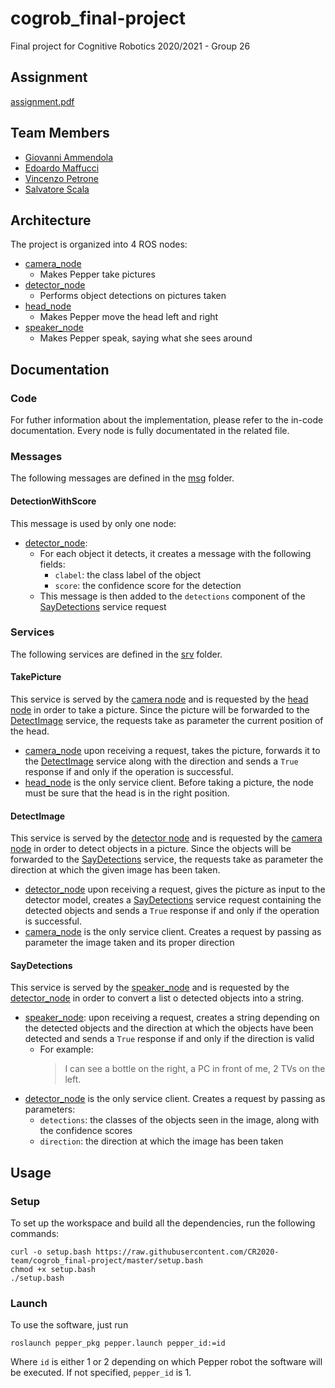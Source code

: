 # cogrob_final-project

Final project for Cognitive Robotics 2020/2021 - Group 26

## Assignment

[assignment.pdf](doc/assignment.pdf)

## Team Members

* [Giovanni Ammendola](https://github.com/giorge1)
* [Edoardo Maffucci](https://github.com/emaff)
* [Vincenzo Petrone](https://github.com/v8p1197)
* [Salvatore Scala](https://github.com/knowsx2)

## Architecture

The project is organized into 4 ROS nodes:

* [camera_node](pepper_pkg/src/camera_node/camera_node)
  * Makes Pepper take pictures
* [detector_node](pepper_pkg/src/detector_node/detector_node)
  * Performs object detections on pictures taken 
* [head_node](pepper_pkg/src/head_node/head_node)
  * Makes Pepper move the head left and right
* [speaker_node](pepper_pkg/src/speaker_node/speaker_node)
  * Makes Pepper speak, saying what she sees around 

## Documentation

### Code

For futher information about the implementation, please refer to the in-code documentation. Every node is fully
documentated in the related file.

### Messages

The following messages are defined in the [msg](pepper_msgs/msg) folder.

#### DetectionWithScore

This message is used by only one node:

* [detector_node](pepper_pkg/src/detector_node/detector_node):
  * For each object it detects, it creates a message with the following fields:
    * `clabel`: the class label of the object
    * `score`: the confidence score for the detection
  * This message is then added to the `detections` component of the [SayDetections](README.md#SayDetections)
    service request
    
### Services

The following services are defined in the [srv](pepper_msgs/srv) folder.

#### TakePicture

This service is served by the [camera node](pepper_pkg/src/camera_node/camera_node) and is requested by the
[head node](pepper_pkg/src/head_node/head_node) in order to take a picture. Since the picture will be forwarded to
the [DetectImage](README.md#DetectImage) service, the requests take as parameter the current position of the head.

* [camera_node](pepper_pkg/src/camera_node/camera_node) upon receiving a request, takes the picture, forwards it
  to the [DetectImage](README.md#DetectImage) service along with the direction and sends a `True` response if and only
  if the operation is successful.
* [head_node](pepper_pkg/src/head_node/head_node) is the only service client. Before taking a picture, the node
  must be sure that the head is in the right position.

#### DetectImage

This service is served by the [detector node](pepper_pkg/src/detector_node/detector_node) and is requested by the
[camera node](pepper_pkg/src/camera_node/camera_node) in order to detect objects in a picture. Since the objects
will be forwarded to the [SayDetections](README.md#SayDetections) service, the requests take as parameter the direction
at which the given image has been taken.

* [detector_node](pepper_pkg/src/detector_node/detector_node) upon receiving a request, gives the picture as input
  to the detector model, creates a [SayDetections](README.md#SayDetections) service request containing the detected
  objects and sends a `True` response if and only if the operation is successful.
* [camera_node](pepper_pkg/src/camera_node/camera_node) is the only service client. Creates a request by passing
  as parameter the image taken and its proper direction

#### SayDetections

This service is served by the [speaker_node](pepper_pkg/src/speaker_node/speaker_node) and is requested by the 
[detector_node](pepper_pkg/src/detector_node/detector_node) in order to convert a list o detected objects into a
string.

* [speaker_node](pepper_pkg/src/speaker_node/speaker_node): upon receiving a request, creates a string depending 
  on the detected objects and the direction at which the objects have been detected and sends a `True` response if and
  only if the direction is valid
  * For example:
    > I can see a bottle on the right, a PC in front of me, 2 TVs on the left.
* [detector_node](pepper_pkg/src/detector_node/detector_node) is the only service client. Creates a request by 
  passing as parameters:
  * `detections`: the classes of the objects seen in the image, along with the confidence scores
  * `direction`: the direction at which the image has been taken
    
## Usage

### Setup

To set up the workspace and build all the dependencies, run the following commands: 
```shell
curl -o setup.bash https://raw.githubusercontent.com/CR2020-team/cogrob_final-project/master/setup.bash
chmod +x setup.bash
./setup.bash
```

### Launch

To use the software, just run

```shell
roslaunch pepper_pkg pepper.launch pepper_id:=id
```

Where `id` is either 1 or 2 depending on which Pepper robot the software will be executed. If not specified, `pepper_id` is 1.
